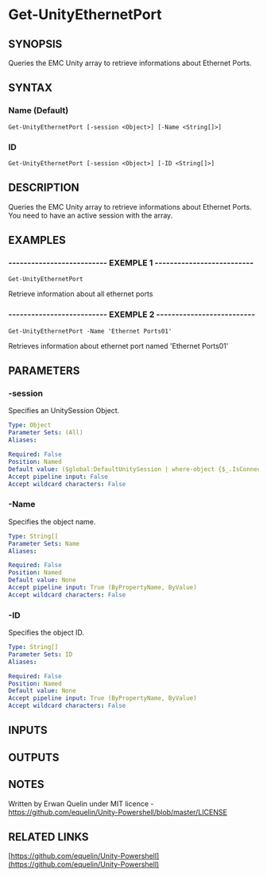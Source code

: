 # Get-UnityEthernetPort

## SYNOPSIS
Queries the EMC Unity array to retrieve informations about Ethernet Ports.

## SYNTAX

### Name (Default)
```
Get-UnityEthernetPort [-session <Object>] [-Name <String[]>]
```

### ID
```
Get-UnityEthernetPort [-session <Object>] [-ID <String[]>]
```

## DESCRIPTION
Queries the EMC Unity array to retrieve informations about Ethernet Ports.
You need to have an active session with the array.

## EXAMPLES

### -------------------------- EXEMPLE 1 --------------------------
```
Get-UnityEthernetPort
```

Retrieve information about all ethernet ports

### -------------------------- EXEMPLE 2 --------------------------
```
Get-UnityEthernetPort -Name 'Ethernet Ports01'
```

Retrieves information about ethernet port named 'Ethernet Ports01'

## PARAMETERS

### -session
Specifies an UnitySession Object.

```yaml
Type: Object
Parameter Sets: (All)
Aliases: 

Required: False
Position: Named
Default value: ($global:DefaultUnitySession | where-object {$_.IsConnected -eq $true})
Accept pipeline input: False
Accept wildcard characters: False
```

### -Name
Specifies the object name.

```yaml
Type: String[]
Parameter Sets: Name
Aliases: 

Required: False
Position: Named
Default value: None
Accept pipeline input: True (ByPropertyName, ByValue)
Accept wildcard characters: False
```

### -ID
Specifies the object ID.

```yaml
Type: String[]
Parameter Sets: ID
Aliases: 

Required: False
Position: Named
Default value: None
Accept pipeline input: True (ByPropertyName, ByValue)
Accept wildcard characters: False
```

## INPUTS

## OUTPUTS

## NOTES
Written by Erwan Quelin under MIT licence - https://github.com/equelin/Unity-Powershell/blob/master/LICENSE

## RELATED LINKS

[https://github.com/equelin/Unity-Powershell](https://github.com/equelin/Unity-Powershell)

